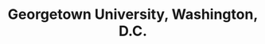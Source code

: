 ---
title: "Georgetown University, Washington, D.C."
project_id: 
conf_date: 2007-12-06
conference_id: ""
presenters:
   - peter_bandettini
summary: "<p>Georgetown University, Washington, D.C.</p>"
file: /assets/presentations/T216.ppt
filename: T216.ppt
layout: presentation
---